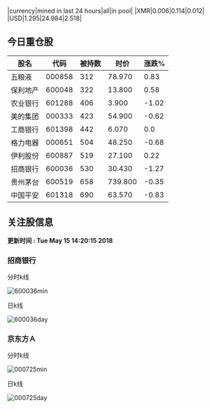 |currency|mined in last 24 hours|all|in pool|
|XMR|0.006|0.114|0.012|
|USD|1.295|24.984|2.518|

## 今日重仓股 

|股名|代码|被持数|时价|涨跌%|
|---|---|---|---|---|
|五粮液|000858|312|78.970|0.83|
|保利地产|600048|322|13.800|0.58|
|农业银行|601288|406|3.900|-1.02|
|美的集团|000333|423|54.900|-0.62|
|工商银行|601398|442|6.070|0.0|
|格力电器|000651|504|48.250|-0.68|
|伊利股份|600887|519|27.100|0.22|
|招商银行|600036|530|30.430|-1.27|
|贵州茅台|600519|658|739.800|-0.35|
|中国平安|601318|690|63.570|-0.83|

## 关注股信息
**更新时间 : Tue May 15 14:20:15 2018**
### 招商银行 
分时k线

![600036min](http://image.sinajs.cn/newchart/min/n/sh600036.gif)

日k线

![600036day](http://image.sinajs.cn/newchart/daily/n/sh600036.gif)

### 京东方Ａ 
分时k线

![000725min](http://image.sinajs.cn/newchart/min/n/sz000725.gif)

日k线

![000725day](http://image.sinajs.cn/newchart/daily/n/sz000725.gif)
